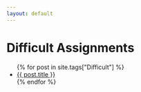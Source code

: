 ```yaml
---
layout: default
---
```


# Difficult Assignments

<ul>
{% for post in site.tags["Difficult"] %}
<li><a href="https://rust-edu.org/assignments{{ post.url }}">{{ post.title }}</a></li>
{% endfor %}
</ul>